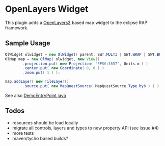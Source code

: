 # OpenLayers Widget

This plugin adds a [OpenLayers3](http://openlayers.org) based map widget to the eclipse RAP framework.

## Sample Usage

```java
OlWidget olwidget = new OlWidget( parent, SWT.MULTI | SWT.WRAP | SWT.BORDER );
OlMap map = new OlMap( olwidget, new View()
        .projection.put( new Projection( "EPSG:3857", Units.m ) )
        .center.put( new Coordinate( 0, 0 ) )
        .zoom.put( 1 ) );

map.addLayer( new TileLayer()
        .source.put( new MapQuestSource( MapQuestSource.Type.hyb ) ) );
```

See also [DemoEntryPoint.java](src/org/polymap/rap/openlayers/demo/DemoEntryPoint.java)

## Todos

* resources should be load locally
* migrate all controls, layers and types to new property API (see issue #4)
* more tests
* maven/tycho based builds?
 


